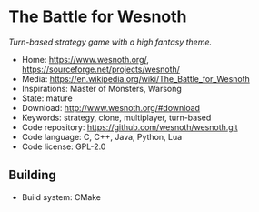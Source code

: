 # The Battle for Wesnoth

_Turn-based strategy game with a high fantasy theme._

- Home: https://www.wesnoth.org/, https://sourceforge.net/projects/wesnoth/
- Media: https://en.wikipedia.org/wiki/The_Battle_for_Wesnoth
- Inspirations: Master of Monsters, Warsong
- State: mature
- Download: http://www.wesnoth.org/#download
- Keywords: strategy, clone, multiplayer, turn-based
- Code repository: https://github.com/wesnoth/wesnoth.git
- Code language: C, C++, Java, Python, Lua
- Code license: GPL-2.0

## Building

- Build system: CMake
